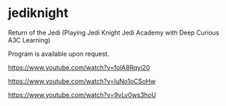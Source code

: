 # jediknight

Return of the Jedi (Playing Jedi Knight Jedi Academy with Deep Curious A3C Learning)

Program is available upon request.

https://www.youtube.com/watch?v=folA8Rqyi20

https://www.youtube.com/watch?v=luNo1oCSoHw

https://www.youtube.com/watch?v=9vLv0ws3hoU
